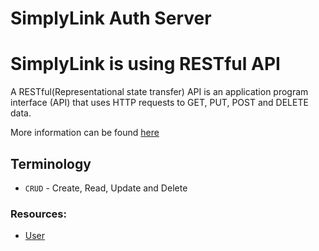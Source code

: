 SimplyLink Auth Server
====================


# SimplyLink is using RESTful API

A RESTful(Representational state transfer) API is an application program interface (API) that uses HTTP requests to GET, PUT, POST and DELETE data.


More information can be found [here](https://en.wikipedia.org/wiki/Representational_state_transfer)

## Terminology

* `CRUD` - Create, Read, Update and Delete

### Resources: 

* [User](user.md)